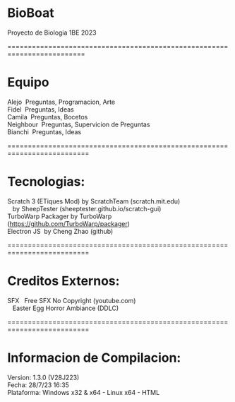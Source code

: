 # BioBoat

Proyecto de Biologia 1BE 2023

=========================================================================
# Equipo

Alejo&nbsp;&nbsp;Preguntas, Programacion, Arte<br>
Fidel&nbsp;&nbsp;Preguntas, Ideas<br>
Camila&nbsp;&nbsp;Preguntas, Bocetos<br>
Neighbour&nbsp;&nbsp;Preguntas, Supervicion de Preguntas<br>
Bianchi&nbsp;&nbsp;Preguntas, Ideas<br>

==========================================================================

# Tecnologias:

Scratch 3 (ETiques Mod) by ScratchTeam (scratch.mit.edu)<br>
&nbsp;&nbsp;&nbsp;by SheepTester (sheeptester.github.io/scratch-gui)<br>
TurboWarp Packager&nbsp;by TurboWarp (https://github.com/TurboWarp/packager)<br>
Electron JS&nbsp;&nbsp;by Cheng Zhao (github)<br>

==========================================================================
# Creditos Externos:

SFX&nbsp;&nbsp;&nbsp;Free SFX No Copyright (youtube.com)<br>
&nbsp;&nbsp;&nbsp;Easter Egg Horror Ambiance (DDLC)<br>


==========================================================================
# Informacion de Compilacion:

Version: 1.3.0 (V28J223)<br>
Fecha: 28/7/23	16:35<br>
Plataforma: Windows x32 & x64 - Linux x64 - HTML<br>
